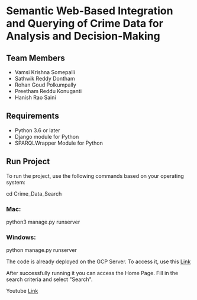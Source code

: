 # Semantic Web-Based Integration and Querying of Crime Data for Analysis and Decision-Making

## Team Members
- Vamsi Krishna Somepalli
- Sathwik Reddy Dontham
- Rohan Goud Polkumpally
- Preetham Reddu Konuganti
- Hanish Rao Saini

## Requirements
- Python 3.6 or later
- Django module for Python
- SPARQLWrapper Module for Python

## Run Project
To run the project, use the following commands based on your operating system:

cd Crime_Data_Search

### Mac:
python3 manage.py runserver

### Windows:
python manage.py runserver

The code is already deployed on the GCP Server. To access it, use this [Link](http://34.94.107.22:8000)

After successfully running it you can access the Home Page.
Fill in the search criteria and select "Search".

Youtube [Link]()
